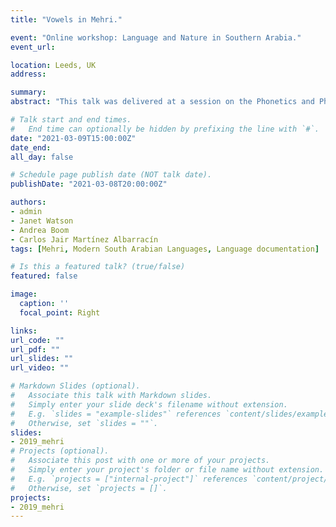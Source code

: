 ```yaml
---
title: "Vowels in Mehri."

event: "Online workshop: Language and Nature in Southern Arabia."
event_url: 

location: Leeds, UK
address:

summary: 
abstract: "This talk was delivered at a session on the Phonetics and Phonology of Modern South Arabian Languages. The session was part of a series of  online workshop on Language and Nature in Southern Arabia organised by Janet Watson (University of Leeds), Kamela Russell (UC Berkeley) and Fabio Gasparini (FU-Berlin)."

# Talk start and end times.
#   End time can optionally be hidden by prefixing the line with `#`.
date: "2021-03-09T15:00:00Z"
date_end: 
all_day: false

# Schedule page publish date (NOT talk date).
publishDate: "2021-03-08T20:00:00Z"

authors: 
- admin
- Janet Watson
- Andrea Boom
- Carlos Jair Martínez Albarracín
tags: [Mehri, Modern South Arabian Languages, Language documentation]

# Is this a featured talk? (true/false)
featured: false

image:
  caption: ''
  focal_point: Right

links:
url_code: ""
url_pdf: ""
url_slides: ""
url_video: ""

# Markdown Slides (optional).
#   Associate this talk with Markdown slides.
#   Simply enter your slide deck's filename without extension.
#   E.g. `slides = "example-slides"` references `content/slides/example-slides.md`.
#   Otherwise, set `slides = ""`.
slides: 
- 2019_mehri
# Projects (optional).
#   Associate this post with one or more of your projects.
#   Simply enter your project's folder or file name without extension.
#   E.g. `projects = ["internal-project"]` references `content/project/deep-learning/index.md`.
#   Otherwise, set `projects = []`.
projects:
- 2019_mehri
---
```

